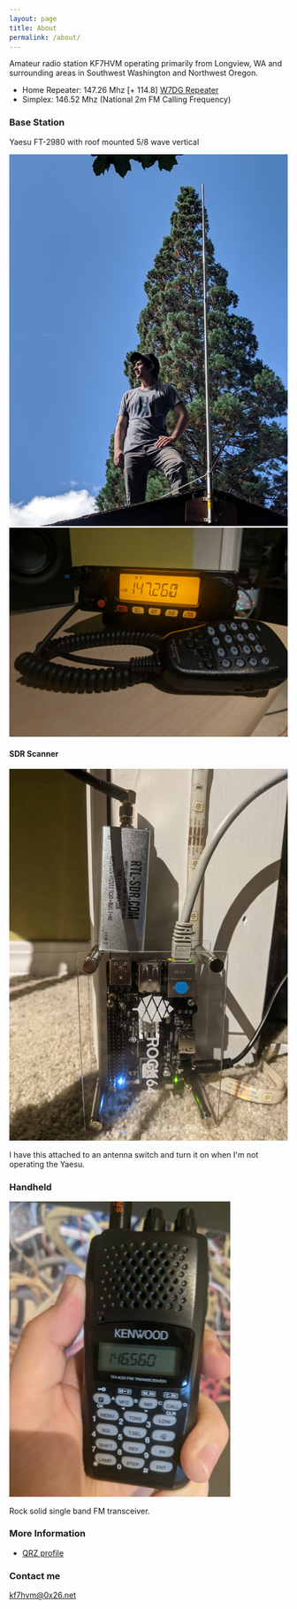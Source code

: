 ```yaml
---
layout: page
title: About
permalink: /about/
---
```


Amateur radio station KF7HVM operating primarily from Longview, WA and surrounding areas in
Southwest Washington and Northwest Oregon.

* Home Repeater: 147.26 Mhz \[+ 114.8\] [W7DG Repeater](http://www.w7dg.org/w7dgreference.html)
* Simplex: 146.52 Mhz (National 2m FM Calling Frequency)

### Base Station

Yaesu FT-2980 with roof mounted 5/8 wave vertical

<img src="/images/antenna_roof.jpg" alt="me standing on my roof next to the 2m vertical">
<img src="/images/yaesu-ft2980.jpg" alt="yaesu FT-2980">

#### SDR Scanner

<img src="/images/rtl-sdr.jpg" alt="rtl-sdr plugged into rock64">

I have this attached to an antenna switch and turn it on when I'm not operating the Yaesu.

### Handheld

<img src="/images/kenwood-th-k20a.jpg" alt="kenwood th-k20a" width=400>

Rock solid single band FM transceiver.


### More Information

* [QRZ profile](https://www.qrz.com/db/KF7HVM)

### Contact me

[kf7hvm@0x26.net](mailto:kf7hvm@0x26.net)
